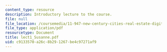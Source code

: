 ```yaml
---
content_type: resource
description: Introductory lecture to the course.
file: null
file_location: /coursemedia/11-947-new-century-cities-real-estate-digital-technology-and-design-fall-2004/c9133570a26c8b291267be4c97271af9_lect1_Susanne.pdf
file_type: application/pdf
resourcetype: Document
title: lect1_Susanne.pdf
uid: c9133570-a26c-8b29-1267-be4c97271af9
---
```

